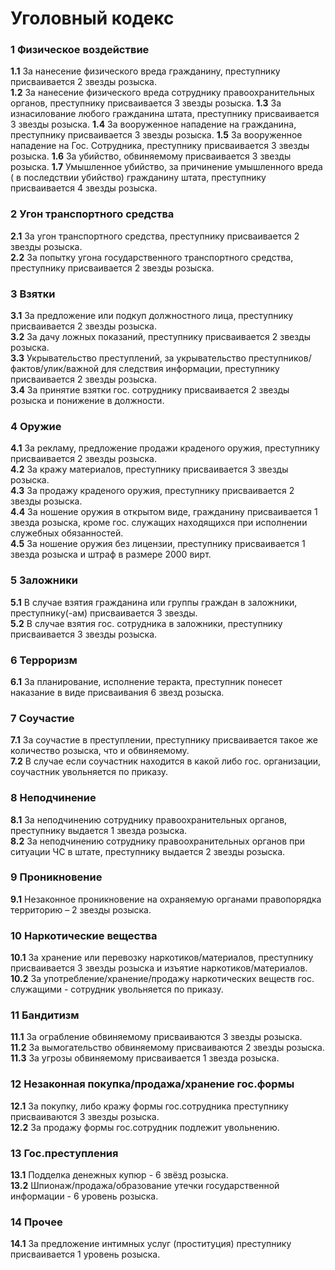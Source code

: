 # Уголовный кодекс

### __1__ Физическое воздействие

__1.1__ За нанесение физического вреда гражданину, преступнику присваивается 2 звезды розыска.  
__1.2__ За нанесение физического вреда сотруднику правоохранительных органов, преступнику присваивается 3 звезды розыска.
__1.3__ За изнасилование любого гражданина штата, преступнику присваивается 3 звезды розыска.
__1.4__ За вооруженное нападение на гражданина, преступнику присваивается 3 звезды розыска.
__1.5__ За вооруженное нападение на Гос. Сотрудника, преступнику присваивается 3 звезды розыска.
__1.6__ За убийство, обвиняемому присваивается 3 звезды розыска.
__1.7__ Умышленное убийство, за причинение умышленного вреда ( в последствии убийство) гражданину штата, преступнику присваивается 4 звезды розыска.

### __2__ Угон транспортного средства  
__2.1__ За угон транспортного средства, преступнику присваивается 2 звезды розыска.  
__2.2__ За попытку угона государственного транспортного средства, преступнику присваивается 2 звезды розыска.  

### __3__ Взятки  
__3.1__ За предложение или подкуп должностного лица, преступнику присваивается 2 звезды розыска.  
__3.2__ За дачу ложных показаний, преступнику присваивается 2 звезды розыска.  
__3.3__ Укрывательство преступлений, за укрывательство преступников/фактов/улик/важной для следствия информации, преступнику присваивается 2 звезды розыска.  
__3.4__ За принятие взятки гос. сотруднику присваивается 2 звезды розыска и понижение в должности.  

### __4__ Оружие  
__4.1__ За рекламу, предложение продажи краденого оружия, преступнику присваивается 2 звезды розыска.  
__4.2__ За кражу материалов, преступнику присваивается 3 звезды розыска.  
__4.3__ За продажу краденого оружия, преступнику присваивается 2 звезды розыска.  
__4.4__ За ношение оружия в открытом виде, гражданину присваивается 1 звезда розыска, кроме гос. служащих находящихся при исполнении служебных обязанностей.  
__4.5__ За ношение оружия без лицензии, преступнику присваивается 1 звезда розыска и штраф в размере 2000 вирт.  

### __5__ Заложники  
__5.1__ В случае взятия гражданина или группы граждан в заложники, преступнику(-ам) присваивается 3 звезды.  
__5.2__ В случае взятия гос. сотрудника в заложники, преступнику присваивается 3 звезды розыска.  

### __6__ Терроризм  
__6.1__ За планирование, исполнение теракта, преступник понесет наказание в виде присваивания 6 звезд розыска.  

### __7__ Соучастие  
__7.1__ За соучастие в преступлении, преступнику присваивается такое же количество розыска, что и обвиняемому.  
__7.2__ В случае если соучастник находится в какой либо гос. организации, соучастник увольняется по приказу.  

### __8__ Неподчинение  
__8.1__ За неподчинению сотруднику правоохранительных органов, преступнику выдается 1 звезда розыска.  
__8.2__ За неподчинению сотруднику правоохранительных органов при ситуации ЧС в штате, преступнику выдается 2 звезды розыска.  

### __9__ Проникновение  
__9.1__ Незаконное проникновение на охраняемую органами правопорядка территорию – 2 звезды розыска.  

### __10__ Наркотические вещества
__10.1__ За хранение или перевозку наркотиков/материалов, преступнику присваивается 3 звезды розыска и изъятие наркотиков/материалов.  
__10.2__ За употребление/хранение/продажу наркотических веществ гос. служащими - сотрудник увольняется по приказу.  

### __11__ Бандитизм
__11.1__ За ограбление обвиняемому присваиваются 3 звезды розыска.  
__11.2__ За вымогательство обвиняемому присваиваются 2 звезды розыска.  
__11.3__ За угрозы обвиняемому присваивается 1 звезда розыска.  

### __12__ Незаконная покупка/продажа/хранение гос.формы  
__12.1__ За покупку, либо кражу формы гос.сотрудника преступнику присваиваются 3 звезды розыска.  
__12.2__ За продажу формы гос.сотрудник подлежит увольнению.  

### __13__ Гос.преступления  
__13.1__  Подделка денежных купюр - 6 звёзд розыска.  
__13.2__ Шпионаж/продажа/образование утечки государственной информации - 6 уровень розыска.   

### __14__ Прочее  
__14.1__ За предложение интимных услуг (проституция) преступнику присваивается 1 уровень розыска.  
